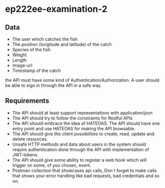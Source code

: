 # ep222ee-examination-2

## Data

* The user which catches the fish
* The position (longitude and latitude) of the catch
* Species of the fish
* Weight
* Length
* Image-url
* Timestamp of the catch

the API must have some kind of Authentication/Authorization. A user should be able to sign in through the API in a safe way.

## Requirements

* The API should at least support representations with application/json
* The API should try to follow the constraints for Restful APIs
* The API should embrace the idea of HATEOAS. The API should have one entry point and use HATEOAS for making the API browsable.
* The API should give the client possibilities to create, read, update and delete resources.
* Unsafe HTTP methods and data about users in the system should require authentication done through the API with implementation of JWT-tokens.
* The API should give some ability to register a web hook which will trigger on some, of you chosen, event.
* Postman collection that showcases api calls, Don´t forget to make calls that shows your error handling like bad requests, bad credentials and so on.
